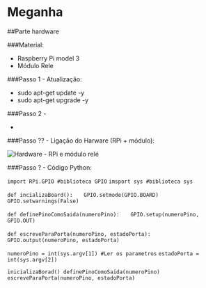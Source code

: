 # Meganha
##Parte hardware

###Material:

* Raspberry Pi model 3
* Módulo Rele 

###Passo 1 - Atualização:

* sudo apt-get update -y
* sudo apt-get upgrade -y

###Passo 2 - 

* 


###Passo ?? - Ligação do Harware (RPi + módulo):

![Hardware - RPi e módulo relé](https://i.imgur.com/Ax7tEyQ.png)


###Passo ? - Código Python:

`import RPi.GPIO #biblioteca GPIO`
`imsport sys #biblioteca sys`

`def incializaBoard():`
 `   GPIO.setmode(GPIO.BOARD)`
 `   GPIO.setwarnings(False)`
    
`def definePinoComoSaida(numeroPino):`
 `   GPIO.setup(numeroPino, GPIO.OUT)`

`def escreveParaPorta(numeroPino, estadoPorta):`
 `   GPIO.output(numeroPino, estadoPorta)`
    
`numeroPino = int(sys.argv[1]) #Ler os parametros`
`estadoPorta = int(sys.argv[2])`

`inicializaBorad()
definePinoComoSaida(numeroPino)
escreveParaPorta(numeroPino, estadoPorta)`
